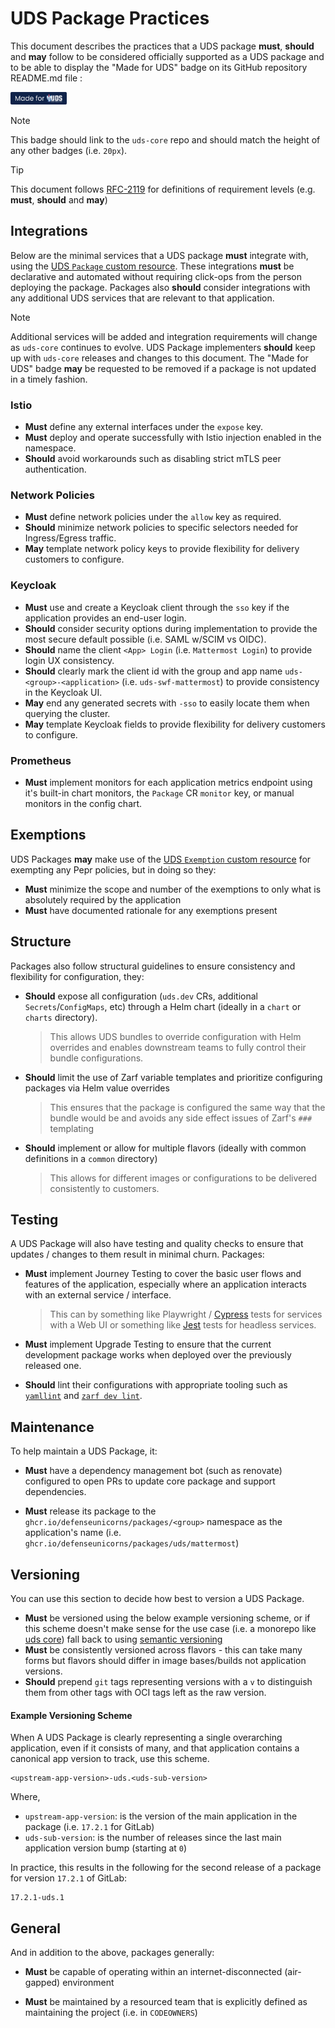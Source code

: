# UDS Package Practices

This document describes the practices that a UDS package **must**, **should** and **may** follow to be considered officially supported as a UDS package and to be able to display the "Made for UDS" badge on its GitHub repository README.md file :

[<img alt="Made for UDS" src="./made-for-uds.svg" height="20px"/>](https://github.com/defenseunicorns/uds-core)

> [!NOTE]
> This badge should link to the `uds-core` repo and should match the height of any other badges (i.e. `20px`).

> [!TIP]
> This document follows [RFC-2119](https://datatracker.ietf.org/doc/html/rfc2119) for definitions of requirement levels (e.g. **must**, **should** and **may**)

## Integrations

Below are the minimal services that a UDS package **must** integrate with, using the [UDS `Package` custom resource](https://github.com/defenseunicorns/uds-core/blob/main/src/pepr/operator/README.md#example-uds-package-cr).  These integrations **must** be declarative and automated without requiring click-ops from the person deploying the package.  Packages also **should** consider integrations with any additional UDS services that are relevant to that application.

> [!NOTE]
> Additional services will be added and integration requirements will change as `uds-core` continues to evolve.  UDS Package implementers **should** keep up with `uds-core` releases and changes to this document.  The "Made for UDS" badge **may** be requested to be removed if a package is not updated in a timely fashion.

### Istio

- **Must** define any external interfaces under the `expose` key.
- **Must** deploy and operate successfully with Istio injection enabled in the namespace.
- **Should** avoid workarounds such as disabling strict mTLS peer authentication.

### Network Policies

- **Must** define network policies under the `allow` key as required.
- **Should** minimize network policies to specific selectors needed for Ingress/Egress traffic.
- **May** template network policy keys to provide flexibility for delivery customers to configure.

### Keycloak

- **Must** use and create a Keycloak client through the `sso` key if the application provides an end-user login.
- **Should** consider security options during implementation to provide the most secure default possible (i.e. SAML w/SCIM vs OIDC).
- **Should** name the client `<App> Login` (i.e. `Mattermost Login`) to provide login UX consistency.
- **Should** clearly mark the client id with the group and app name `uds-<group>-<application>` (i.e. `uds-swf-mattermost`) to provide consistency in the Keycloak UI.
- **May** end any generated secrets with `-sso` to easily locate them when querying the cluster.
- **May** template Keycloak fields to provide flexibility for delivery customers to configure.

### Prometheus

- **Must** implement monitors for each application metrics endpoint using it's built-in chart monitors, the `Package` CR `monitor` key, or manual monitors in the config chart.

## Exemptions

UDS Packages **may** make use of the [UDS `Exemption` custom resource](https://github.com/defenseunicorns/uds-core/blob/main/src/pepr/operator/README.md#example-uds-exemption-cr) for exempting any Pepr policies, but in doing so they:

- **Must** minimize the scope and number of the exemptions to only what is absolutely required by the application
- **Must** have documented rationale for any exemptions present

## Structure

Packages also follow structural guidelines to ensure consistency and flexibility for configuration, they:

- **Should** expose all configuration (`uds.dev` CRs, additional `Secrets`/`ConfigMaps`, etc) through a Helm chart (ideally in a `chart` or `charts` directory).
  > This allows UDS bundles to override configuration with Helm overrides and enables downstream teams to fully control their bundle configurations.

- **Should** limit the use of Zarf variable templates and prioritize configuring packages via Helm value overrides
  > This ensures that the package is configured the same way that the bundle would be and avoids any side effect issues of Zarf's `###` templating

- **Should** implement or allow for multiple flavors (ideally with common definitions in a `common` directory)
  > This allows for different images or configurations to be delivered consistently to customers.

## Testing

A UDS Package will also have testing and quality checks to ensure that updates / changes to them result in minimal churn.  Packages:

- **Must** implement Journey Testing to cover the basic user flows and features of the application, especially where an application interacts with an external service / interface.
  > This can by something like Playwright / [Cypress](https://github.com/defenseunicorns/uds-identity-config/tree/main/src/test/cypress) tests for services with a Web UI or something like [Jest](https://github.com/defenseunicorns/uds-package-gitlab-runner/tree/main/test) tests for headless services.

- **Must** implement Upgrade Testing to ensure that the current development package works when deployed over the previously released one.

- **Should** lint their configurations with appropriate tooling such as [`yamllint`](https://github.com/adrienverge/yamllint) and [`zarf dev lint`](https://docs.zarf.dev/commands/zarf_dev_lint/).


## Maintenance

To help maintain a UDS Package, it:

- **Must** have a dependency management bot (such as renovate) configured to open PRs to update core package and support dependencies.

- **Must** release its package to the `ghcr.io/defenseunicorns/packages/<group>` namespace as the application's name (i.e. `ghcr.io/defenseunicorns/packages/uds/mattermost`)

## Versioning
You can use this section to decide how best to version a UDS Package.

- **Must** be versioned using the below example versioning scheme, or if this scheme doesn't make sense for the use case (i.e. a monorepo like [uds core](https://github.com/defenseunicorns/uds-core)) fall back to using [semantic versioning](https://semver.org/)
- **Must** be consistently versioned across flavors - this can take many forms but flavors should differ in image bases/builds not application versions.
- **Should** prepend `git` tags representing versions with a `v` to distinguish them from other tags with OCI tags left as the raw version.

#### Example Versioning Scheme
When A UDS Package is clearly representing a single overarching application, even if it consists of many, and that application contains a canonical app version to track, use this scheme.
```
<upstream-app-version>-uds.<uds-sub-version>
```

Where,

- `upstream-app-version`: is the version of the main application in the package (i.e. `17.2.1` for GitLab)
- `uds-sub-version`: is the number of releases since the last main application version bump (starting at `0`)

In practice, this results in the following for the second release of a package for version `17.2.1` of GitLab:

```
17.2.1-uds.1
```

## General

And in addition to the above, packages generally:

- **Must** be capable of operating within an internet-disconnected (air-gapped) environment

- **Must** be maintained by a resourced team that is explicitly defined as maintaining the project (i.e. in `CODEOWNERS`)
